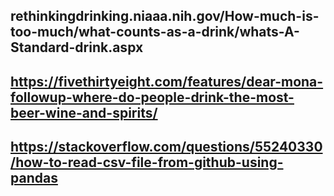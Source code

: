 ## rethinkingdrinking.niaaa.nih.gov/How-much-is-too-much/what-counts-as-a-drink/whats-A-Standard-drink.aspx

## https://fivethirtyeight.com/features/dear-mona-followup-where-do-people-drink-the-most-beer-wine-and-spirits/

## https://stackoverflow.com/questions/55240330/how-to-read-csv-file-from-github-using-pandas


